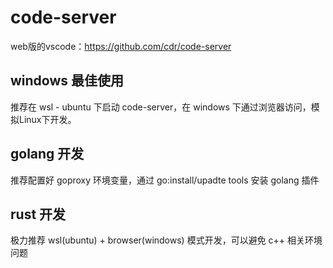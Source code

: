 # code-server
web版的vscode：https://github.com/cdr/code-server

## windows 最佳使用
推荐在 wsl - ubuntu 下启动 code-server，在 windows 下通过浏览器访问，模拟Linux下开发。

## golang 开发
推荐配置好 goproxy 环境变量，通过 go:install/upadte tools 安装 golang 插件

## rust 开发
极力推荐 wsl(ubuntu) + browser(windows) 模式开发，可以避免 c++ 相关环境问题